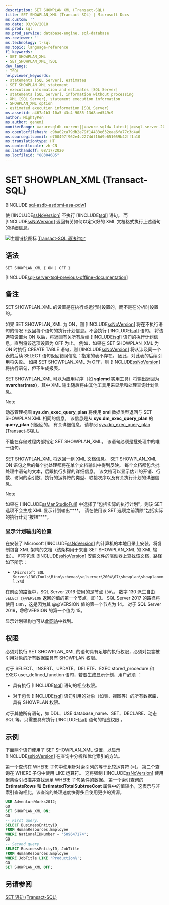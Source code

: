 ```yaml
---
description: SET SHOWPLAN_XML (Transact-SQL)
title: SET SHOWPLAN_XML (Transact-SQL) | Microsoft Docs
ms.custom: ''
ms.date: 03/09/2018
ms.prod: sql
ms.prod_service: database-engine, sql-database
ms.reviewer: ''
ms.technology: t-sql
ms.topic: language-reference
f1_keywords:
- SET SHOWPLAN_XML
- SET_SHOWPLAN_XML_TSQL
dev_langs:
- TSQL
helpviewer_keywords:
- statements [SQL Server], estimates
- SET SHOWPLAN_XML statement
- execution information and estimates [SQL Server]
- statements [SQL Server], information without processing
- XML [SQL Server], statement execution information
- SHOWPLAN_XML option
- estimated execution information [SQL Server]
ms.assetid: a467a1b3-10a5-43c4-9085-13d8aed549c9
author: MightyPen
ms.author: genemi
monikerRange: =azuresqldb-current||=azure-sqldw-latest||>=sql-server-2016||=sqlallproducts-allversions||>=sql-server-linux-2017||=azuresqldb-mi-current
ms.openlocfilehash: c9ba02ca79db2e79f14483e632eaa6fa77c3d4a0
ms.sourcegitcommit: e700497f962e4c2274df16d9e651059b42ff1a10
ms.translationtype: HT
ms.contentlocale: zh-CN
ms.lasthandoff: 08/17/2020
ms.locfileid: "88304685"
---
```

# <a name="set-showplan_xml-transact-sql"></a>SET SHOWPLAN_XML (Transact-SQL)

[!INCLUDE [sql-asdb-asdbmi-asa-pdw](../../includes/applies-to-version/sql-asdb-asdbmi-asa.md)]

使 [!INCLUDE[ssNoVersion](../../includes/ssnoversion-md.md)] 不执行 [!INCLUDE[tsql](../../includes/tsql-md.md)] 语句。 而 [!INCLUDE[ssNoVersion](../../includes/ssnoversion-md.md)] 返回有关如何以定义好的 XML 文档格式执行上述语句的详细信息。

![主题链接图标](../../database-engine/configure-windows/media/topic-link.gif "“主题链接”图标") [Transact-SQL 语法约定](../../t-sql/language-elements/transact-sql-syntax-conventions-transact-sql.md)

## <a name="syntax"></a>语法

```syntaxsql
SET SHOWPLAN_XML { ON | OFF }
```

[!INCLUDE[sql-server-tsql-previous-offline-documentation](../../includes/sql-server-tsql-previous-offline-documentation.md)]

## <a name="remarks"></a>备注

SET SHOWPLAN_XML 的设置是在执行或运行时设置的，而不是在分析时设置的。

如果 SET SHOWPLAN_XML 为 ON，则 [!INCLUDE[ssNoVersion](../../includes/ssnoversion-md.md)] 将在不执行语句的情况下返回每个语句的执行计划信息。不会执行 [!INCLUDE[tsql](../../includes/tsql-md.md)] 语句。 将该选项设置为 ON 以后，将返回有关所有后续 [!INCLUDE[tsql](../../includes/tsql-md.md)] 语句的执行计划信息，直到将该选项设置为 OFF 为止。 例如，如果在 SET SHOWPLAN_XML 为 ON 时执行 CREATE TABLE 语句，则 [!INCLUDE[ssNoVersion](../../includes/ssnoversion-md.md)] 将从涉及同一个表的后续 SELECT 语句返回错误信息：指定的表不存在。 因此，对此表的后续引用将失败。 如果 SET SHOWPLAN_XML 为 OFF，则 [!INCLUDE[ssNoVersion](../../includes/ssnoversion-md.md)] 将执行语句，但不生成报表。

SET SHOWPLAN_XML 可以为应用程序（如 **sqlcmd** 实用工具）将输出返回为 **nvarchar(max)**，其中 XML 输出随后将由其他工具用来显示和处理查询计划信息。

> [!NOTE]
> 动态管理视图 **sys.dm_exec_query_plan** 将使用 **xml** 数据类型返回与 SET SHOWPLAN XML 相同的信息。 该信息是从 **sys.dm_exec_query_plan** 的 **query_plan** 列返回的。 有关详细信息，请参阅 [sys.dm_exec_query_plan (Transact-SQL)](../../relational-databases/system-dynamic-management-views/sys-dm-exec-query-plan-transact-sql.md)。

不能在存储过程内部指定 SET SHOWPLAN_XML。 该语句必须是批处理中的唯一语句。

SET SHOWPLAN_XML 将返回一组 XML 文档信息。 SET SHOWPLAN_XML ON 语句之后的每个批处理都将在单个文档输出中得到反映。 每个文档都包含批处理中语句的文本，后跟执行步骤的详细信息。 该文档可以显示估计的开销、行数、访问的索引数、执行的运算符的类型、联接次序以及有关执行计划的详细信息。

> [!NOTE]
> 如果在 [!INCLUDE[ssManStudioFull](../../includes/ssmanstudiofull-md.md)] 中选择了“包括实际的执行计划”，则该 SET 选项不会生成 XML 显示计划输出****。 请在使用该 SET 选项之前清除“包括实际的执行计划”按钮****。

### <a name="location-of-showplan-output"></a>显示计划输出的位置

在安装了 Microsoft [!INCLUDE[ssNoVersion](../../includes/ssnoversion-md.md)] 的计算机的本地目录上安装，将复制包含 XML 架构的文档（该架构用于来自 SET SHOWPLAN_XML 的 XML 输出）。 可在包含 [!INCLUDE[ssNoVersion](../../includes/ssnoversion-md.md)] 安装文件的驱动器上查找该文档，路径如下所示：

- `\Microsoft SQL Server\130\Tools\Binn\schemas\sqlserver\2004\07\showplan\showplanxml.xsd`

在前面的路径中，SQL Server 2016 使用的是节点 `130\`。 数字 130 派生自由 `SELECT @@VERSION` 返回的值的第一个节点，即 13。 SQL Server 2017 的路径将使用 `140\`，这是因为其 @@VERSION 值的第一个节点为 14。 对于 SQL Server 2019，@@VERSION 的第一个值为 15。

显示计划架构也可从[此网站](https://go.microsoft.com/fwlink/?linkid=43100&clcid=0x409)中找到。

## <a name="permissions"></a>权限

必须对执行 SET SHOWPLAN_XML 的语句具有足够的执行权限，必须对包含被引用对象的所有数据库具有 SHOWPLAN 权限。

对于 SELECT、INSERT、UPDATE、DELETE、EXEC stored_procedure 和 EXEC user_defined_function 语句，若要生成显示计划，用户必须   ：

- 具有执行 [!INCLUDE[tsql](../../includes/tsql-md.md)] 语句的相应权限。

- 对于包含 [!INCLUDE[tsql](../../includes/tsql-md.md)] 语句引用的对象（如表、视图等）的所有数据库，具有 SHOWPLAN 权限。

对于其他所有语句，如 DDL、USE database_name、SET、DECLARE、动态 SQL 等，只需要具有执行 [!INCLUDE[tsql](../../includes/tsql-md.md)] 语句的相应权限  。

## <a name="examples"></a>示例

下面两个语句使用了 SET SHOWPLAN_XML 设置，以显示 [!INCLUDE[ssNoVersion](../../includes/ssnoversion-md.md)] 在查询中分析和优化索引的方法。

第一个查询在 WHERE 子句中使用针对索引列的等于比较运算符 (=)。 第二个查询在 WHERE 子句中使用 LIKE 运算符。 这将强制 [!INCLUDE[ssNoVersion](../../includes/ssnoversion-md.md)] 使用聚集索引扫描并查找满足 WHERE 子句条件的数据。 第一个索引查询的 **EstimateRows** 和 **EstimatedTotalSubtreeCost** 属性中的值较小，这表示与非索引查询相比，该查询的处理速度快得多且使用更少的资源。

```sql
USE AdventureWorks2012;
GO
SET SHOWPLAN_XML ON;
GO
-- First query.
SELECT BusinessEntityID
FROM HumanResources.Employee
WHERE NationalIDNumber = '509647174';
GO
-- Second query.
SELECT BusinessEntityID, JobTitle
FROM HumanResources.Employee
WHERE JobTitle LIKE 'Production%';
GO
SET SHOWPLAN_XML OFF;
```

## <a name="see-also"></a>另请参阅

[SET 语句 (Transact-SQL)](../../t-sql/statements/set-statements-transact-sql.md)
